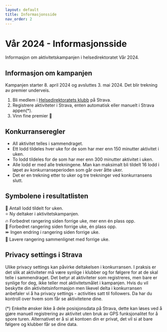 ```yaml
---
layout: default
title: Informasjonsside
nav_order: 2
---
```


# Vår 2024 - Informasjonsside

Informasjon om aktivitetskampanjen i helsedirektoratet Vår 2024.

## Informasjon om kampanjen

Kampanjen starter 8. april 2024 og avsluttes 3. mai 2024. Det blir trekning av premier underveis.

1. Bli medlem i [Helsedirektoratets klubb](https://www.strava.com/clubs/754665) på Strava.
2. Registrere aktiviteter i Strava, enten automatisk eller manuelt i Strava appen(*).
3. Vinn fine premier 🥇

## Konkurranseregler

* All aktivitet telles i sammendraget.
* Ett lodd tildeles hver uke for de som har mer enn 150 minutter aktivitet i uken.
* To lodd tildeles for de som har mer enn 300 minutter aktivitet i uken.
* Alle lodd er med alle trekningene. Man kan maksimalt bli tildelt 16 lodd i løpet av konkurranseperioden som går over åtte uker.
* Det er en trekning etter to uker og tre trekninger ved konkurransens slutt.

## Symbolene i resultatlisten

🎫 Antall lodd tildelt for uken.  
⭐ Ny deltaker i aktivitetskampanjen.  
🔥 Forbedret rangering siden forrige uke, mer enn én plass opp.  
🔺 Forbedret rangering siden forrige uke, én plass opp.  
⏩ Ingen endring i rangering siden forrige uke.  
🔻 Lavere rangering sammenlignet med forrige uke.  

## Privacy settings i Strava

Ulike privacy settings kan påvirke deltakelsen i konkurransen. I praksis er det slik at aktiviteter må være synlige i klubber og for følgere for at de skal telle i sammendraget. Det betyr at aktiviteter som registreres, men bare er synlige for deg, ikke teller mot aktivitetsmålet i kampanjen. Hvis du vil beskytte din aktivitetsinformasjon men likevel delta i konkurransen anbefaler vi å ha privacy settings - activities satt til followers. Da har du kontroll over hvem som får se aktivitetene dine.

(*) Enkelte ønsker ikke å dele posisjonsdata på Strava, dette kan løses ved å gjøre manuell registrering av aktivitet uten bruk av GPS funksjonalitet for å spore turen. Alternativet er å si at kontoen din er privat, det vil si at bare følgere og klubber får se dine data.  
